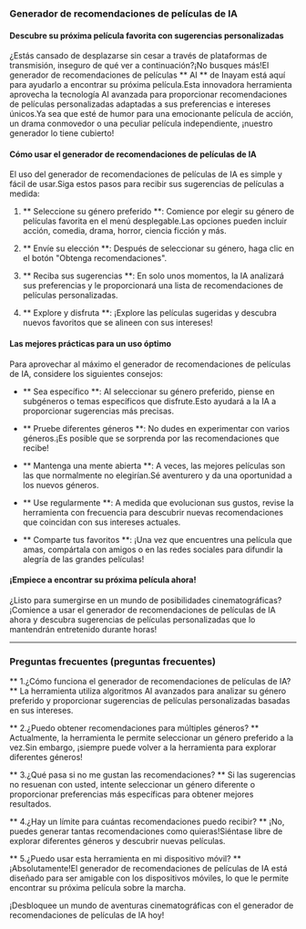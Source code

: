 ### Generador de recomendaciones de películas de IA

#### Descubre su próxima película favorita con sugerencias personalizadas

¿Estás cansado de desplazarse sin cesar a través de plataformas de transmisión, inseguro de qué ver a continuación?¡No busques más!El generador de recomendaciones de películas ** AI ** de Inayam está aquí para ayudarlo a encontrar su próxima película.Esta innovadora herramienta aprovecha la tecnología AI avanzada para proporcionar recomendaciones de películas personalizadas adaptadas a sus preferencias e intereses únicos.Ya sea que esté de humor para una emocionante película de acción, un drama conmovedor o una peculiar película independiente, ¡nuestro generador lo tiene cubierto!

#### Cómo usar el generador de recomendaciones de películas de IA

El uso del generador de recomendaciones de películas de IA es simple y fácil de usar.Siga estos pasos para recibir sus sugerencias de películas a medida:

1. ** Seleccione su género preferido **: Comience por elegir su género de películas favorita en el menú desplegable.Las opciones pueden incluir acción, comedia, drama, horror, ciencia ficción y más.

2. ** Envíe su elección **: Después de seleccionar su género, haga clic en el botón "Obtenga recomendaciones".

3. ** Reciba sus sugerencias **: En solo unos momentos, la IA analizará sus preferencias y le proporcionará una lista de recomendaciones de películas personalizadas.

4. ** Explore y disfruta **: ¡Explore las películas sugeridas y descubra nuevos favoritos que se alineen con sus intereses!

#### Las mejores prácticas para un uso óptimo

Para aprovechar al máximo el generador de recomendaciones de películas de IA, considere los siguientes consejos:

- ** Sea específico **: Al seleccionar su género preferido, piense en subgéneros o temas específicos que disfrute.Esto ayudará a la IA a proporcionar sugerencias más precisas.

- ** Pruebe diferentes géneros **: No dudes en experimentar con varios géneros.¡Es posible que se sorprenda por las recomendaciones que recibe!

- ** Mantenga una mente abierta **: A veces, las mejores películas son las que normalmente no elegirían.Sé aventurero y da una oportunidad a los nuevos géneros.

- ** Use regularmente **: A medida que evolucionan sus gustos, revise la herramienta con frecuencia para descubrir nuevas recomendaciones que coincidan con sus intereses actuales.

- ** Comparte tus favoritos **: ¡Una vez que encuentres una película que amas, compártala con amigos o en las redes sociales para difundir la alegría de las grandes películas!

#### ¡Empiece a encontrar su próxima película ahora!

¿Listo para sumergirse en un mundo de posibilidades cinematográficas?¡Comience a usar el generador de recomendaciones de películas de IA ahora y descubra sugerencias de películas personalizadas que lo mantendrán entretenido durante horas!

---

### Preguntas frecuentes (preguntas frecuentes)

** 1.¿Cómo funciona el generador de recomendaciones de películas de IA? **
La herramienta utiliza algoritmos AI avanzados para analizar su género preferido y proporcionar sugerencias de películas personalizadas basadas en sus intereses.

** 2.¿Puedo obtener recomendaciones para múltiples géneros? **
Actualmente, la herramienta le permite seleccionar un género preferido a la vez.Sin embargo, ¡siempre puede volver a la herramienta para explorar diferentes géneros!

** 3.¿Qué pasa si no me gustan las recomendaciones? **
Si las sugerencias no resuenan con usted, intente seleccionar un género diferente o proporcionar preferencias más específicas para obtener mejores resultados.

** 4.¿Hay un límite para cuántas recomendaciones puedo recibir? **
¡No, puedes generar tantas recomendaciones como quieras!Siéntase libre de explorar diferentes géneros y descubrir nuevas películas.

** 5.¿Puedo usar esta herramienta en mi dispositivo móvil? **
¡Absolutamente!El generador de recomendaciones de películas de IA está diseñado para ser amigable con los dispositivos móviles, lo que le permite encontrar su próxima película sobre la marcha.

¡Desbloquee un mundo de aventuras cinematográficas con el generador de recomendaciones de películas de IA hoy!